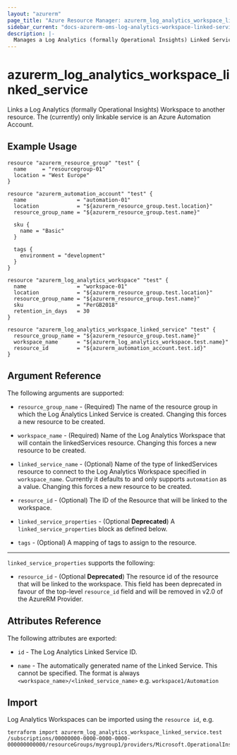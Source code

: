 ```yaml
---
layout: "azurerm"
page_title: "Azure Resource Manager: azurerm_log_analytics_workspace_linked_service"
sidebar_current: "docs-azurerm-oms-log-analytics-workspace-linked-service"
description: |-
  Manages a Log Analytics (formally Operational Insights) Linked Service.
---
```


# azurerm_log_analytics_workspace_linked_service

Links a Log Analytics (formally Operational Insights) Workspace to another resource. The (currently) only linkable service is an Azure Automation Account.

## Example Usage

```hcl
resource "azurerm_resource_group" "test" {
  name     = "resourcegroup-01"
  location = "West Europe"
}

resource "azurerm_automation_account" "test" {
  name                = "automation-01"
  location            = "${azurerm_resource_group.test.location}"
  resource_group_name = "${azurerm_resource_group.test.name}"

  sku {
    name = "Basic"
  }

  tags {
    environment = "development"
  }
}

resource "azurerm_log_analytics_workspace" "test" {
  name                = "workspace-01"
  location            = "${azurerm_resource_group.test.location}"
  resource_group_name = "${azurerm_resource_group.test.name}"
  sku                 = "PerGB2018"
  retention_in_days   = 30
}

resource "azurerm_log_analytics_workspace_linked_service" "test" {
  resource_group_name = "${azurerm_resource_group.test.name}"
  workspace_name      = "${azurerm_log_analytics_workspace.test.name}"
  resource_id         = "${azurerm_automation_account.test.id}"
}
```

## Argument Reference

The following arguments are supported:

* `resource_group_name` - (Required) The name of the resource group in which the Log Analytics Linked Service is created. Changing this forces a new resource to be created.

* `workspace_name` - (Required) Name of the Log Analytics Workspace that will contain the linkedServices resource. Changing this forces a new resource to be created.

* `linked_service_name` - (Optional) Name of the type of linkedServices resource to connect to the Log Analytics Workspace specified in `workspace_name`. Currently it defaults to and only supports `automation` as a value. Changing this forces a new resource to be created.

* `resource_id` - (Optional) The ID of the Resource that will be linked to the workspace.

* `linked_service_properties` - (Optional **Deprecated**) A `linked_service_properties` block as defined below.

* `tags` - (Optional) A mapping of tags to assign to the resource.

---

`linked_service_properties` supports the following:

* `resource_id` - (Optional  **Deprecated**) The resource id of the resource that will be linked to the workspace. This field has been deprecated in favour of the top-level `resource_id` field and will be removed in v2.0 of the AzureRM Provider.

## Attributes Reference

The following attributes are exported:

* `id` - The Log Analytics Linked Service ID.

* `name` - The automatically generated name of the Linked Service. This cannot be specified. The format is always `<workspace_name>/<linked_service_name>` e.g. `workspace1/Automation`

## Import

Log Analytics Workspaces can be imported using the `resource id`, e.g.

```shell
terraform import azurerm_log_analytics_workspace_linked_service.test /subscriptions/00000000-0000-0000-0000-000000000000/resourceGroups/mygroup1/providers/Microsoft.OperationalInsights/workspaces/workspace1/linkedServices/automation
```
